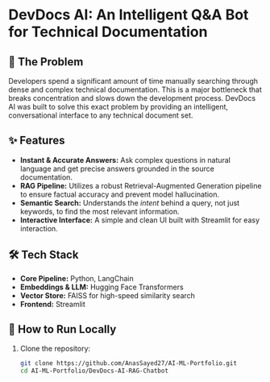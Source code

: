 # DevDocs AI: An Intelligent Q&A Bot for Technical Documentation

## 🎯 The Problem

Developers spend a significant amount of time manually searching through dense and complex technical documentation. This is a major bottleneck that breaks concentration and slows down the development process. DevDocs AI was built to solve this exact problem by providing an intelligent, conversational interface to any technical document set.

## ✨ Features

- **Instant & Accurate Answers:** Ask complex questions in natural language and get precise answers grounded in the source documentation.
- **RAG Pipeline:** Utilizes a robust Retrieval-Augmented Generation pipeline to ensure factual accuracy and prevent model hallucination.
- **Semantic Search:** Understands the *intent* behind a query, not just keywords, to find the most relevant information.
- **Interactive Interface:** A simple and clean UI built with Streamlit for easy interaction.

## 🛠️ Tech Stack

- **Core Pipeline:** Python, LangChain
- **Embeddings & LLM:** Hugging Face Transformers
- **Vector Store:** FAISS for high-speed similarity search
- **Frontend:** Streamlit

## 🚀 How to Run Locally

1. Clone the repository:
   ```bash
   git clone https://github.com/AnasSayed27/AI-ML-Portfolio.git
   cd AI-ML-Portfolio/DevDocs-AI-RAG-Chatbot
